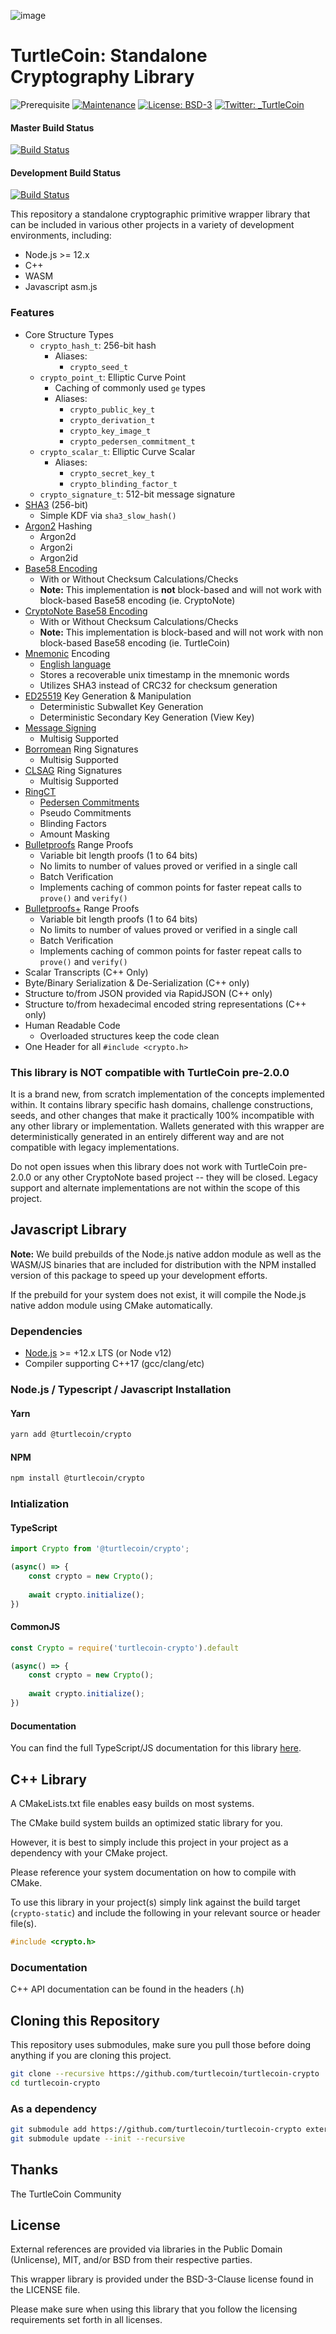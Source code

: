 ![image](https://user-images.githubusercontent.com/34389545/35821974-62e0e25c-0a70-11e8-87dd-2cfffeb6ed47.png)

# TurtleCoin: Standalone Cryptography Library

![Prerequisite](https://img.shields.io/badge/node-%3E%3D12-blue.svg) [![Maintenance](https://img.shields.io/badge/Maintained%3F-yes-green.svg)](https://github.com/turtlecoin/turtlecoin-crypto/graphs/commit-activity) [![License: BSD-3](https://img.shields.io/badge/License-BSD--3-green.svg)](https://github.com/turtlecoin/turtlecoin-crypto/blob/master/LICENSE) [![Twitter: _TurtleCoin](https://img.shields.io/twitter/follow/_TurtleCoin.svg?style=social)](https://twitter.com/_TurtleCoin)

#### Master Build Status
[![Build Status](https://github.com/turtlecoin/turtlecoin-crypto/workflows/CI%20Build%20Tests/badge.svg?branch=master)](https://github.com/turtlecoin/turtlecoin-crypto/actions)

#### Development Build Status
[![Build Status](https://github.com/turtlecoin/turtlecoin-crypto/workflows/CI%20Build%20Tests/badge.svg?branch=development)](https://github.com/turtlecoin/turtlecoin-crypto/actions)

This repository a standalone cryptographic primitive wrapper library that can be included in various other projects in a variety of development environments, including:

* Node.js >= 12.x
* C++
* WASM
* Javascript asm.js

### Features

* Core Structure Types
  * `crypto_hash_t`: 256-bit hash
    * Aliases:
      * `crypto_seed_t`
  * `crypto_point_t`: Elliptic Curve Point
    * Caching of commonly used `ge` types
    * Aliases:
      * `crypto_public_key_t`
      * `crypto_derivation_t`
      * `crypto_key_image_t`
      * `crypto_pedersen_commitment_t`
  * `crypto_scalar_t`: Elliptic Curve Scalar
    * Aliases:
      * `crypto_secret_key_t`
      * `crypto_blinding_factor_t`
  * `crypto_signature_t`: 512-bit message signature
* [SHA3](https://nvlpubs.nist.gov/nistpubs/FIPS/NIST.FIPS.202.pdf) (256-bit)
  * Simple KDF via `sha3_slow_hash()`
* [Argon2](https://github.com/P-H-C/phc-winner-argon2/blob/master/argon2-specs.pdf) Hashing
  * Argon2d
  * Argon2i
  * Argon2id
* [Base58 Encoding](https://tools.ietf.org/html/draft-msporny-base58-02)
  * With or Without Checksum Calculations/Checks
  * **Note:** This implementation is **not** block-based and will not work with block-based Base58 encoding (ie. CryptoNote)
* [CryptoNote Base58 Encoding](https://tools.ietf.org/html/draft-msporny-base58-02)
  * With or Without Checksum Calculations/Checks
  * **Note:** This implementation is block-based and will not work with non block-based Base58 encoding (ie. TurtleCoin)
* [Mnemonic](https://en.wikipedia.org/wiki/Mnemonic) Encoding
  * [English language](https://github.com/bitcoin/bips/blob/master/bip-0039/english.txt)
  * Stores a recoverable unix timestamp in the mnemonic words
  * Utilizes SHA3 instead of CRC32 for checksum generation
* [ED25519](https://ed25519.cr.yp.to/ed25519-20110926.pdf) Key Generation & Manipulation
  * Deterministic Subwallet Key Generation
  * Deterministic Secondary Key Generation (View Key)
* [Message Signing](https://tools.ietf.org/html/rfc8032)
  * Multisig Supported
* [Borromean](https://github.com/Blockstream/borromean_paper/raw/master/borromean_draft_0.01_34241bb.pdf) Ring Signatures
  * Multisig Supported
* [CLSAG](https://eprint.iacr.org/2019/654.pdf) Ring Signatures
  * Multisig Supported
* [RingCT](https://eprint.iacr.org/2015/1098.pdf)
  * [Pedersen Commitments](https://www.cs.cornell.edu/courses/cs754/2001fa/129.PDF)
  * Pseudo Commitments
  * Blinding Factors
  * Amount Masking
* [Bulletproofs](https://eprint.iacr.org/2017/1066.pdf) Range Proofs
  * Variable bit length proofs (1 to 64 bits)
  * No limits to number of values proved or verified in a single call
  * Batch Verification
  * Implements caching of common points for faster repeat calls to `prove()` and `verify()`
* [Bulletproofs+](https://eprint.iacr.org/2020/735.pdf) Range Proofs
  * Variable bit length proofs (1 to 64 bits)
  * No limits to number of values proved or verified in a single call
  * Batch Verification
  * Implements caching of common points for faster repeat calls to `prove()` and `verify()`
* Scalar Transcripts (C++ Only)
* Byte/Binary Serialization & De-Serialization (C++ only)
* Structure to/from JSON provided via RapidJSON (C++ only)
* Structure to/from hexadecimal encoded string representations (C++ only)
* Human Readable Code
  * Overloaded structures keep the code clean
* One Header for all `#include <crypto.h>`

### This library is NOT compatible with TurtleCoin pre-2.0.0

It is a brand new, from scratch implementation of the concepts implemented within. It contains library specific hash domains, challenge constructions, seeds, and other changes that make it practically 100% incompatible with any other library or implementation. Wallets generated with this wrapper are deterministically generated in an entirely different way and are not compatible with legacy implementations.

Do not open issues when this library does not work with TurtleCoin pre-2.0.0 or any other CryptoNote based project -- they will be closed. Legacy support and alternate implementations are not within the scope of this project.

## Javascript Library

**Note:** We build prebuilds of the Node.js native addon module as well as the WASM/JS binaries that are included for distribution with the NPM installed version of this package to speed up your development efforts.

If the prebuild for your system does not exist, it will compile the Node.js native addon module using CMake automatically.

### Dependencies

* [Node.js](https://nodejs.org) >= +12.x LTS (or Node v12)
* Compiler supporting C++17 (gcc/clang/etc)

### Node.js / Typescript / Javascript Installation

#### Yarn
```bash
yarn add @turtlecoin/crypto
```

#### NPM
```bash
npm install @turtlecoin/crypto
```

### Intialization

#### TypeScript

```javascript
import Crypto from '@turtlecoin/crypto';

(async() => {
    const crypto = new Crypto();
    
    await crypto.initialize();
})
```

#### CommonJS

```javascript
const Crypto = require('turtlecoin-crypto').default

(async() => {
    const crypto = new Crypto();
    
    await crypto.initialize();
})
```

#### Documentation

You can find the full TypeScript/JS documentation for this library [here](https://crypto.turtlecoin.dev).

## C++ Library

A CMakeLists.txt file enables easy builds on most systems. 

The CMake build system builds an optimized static library for you. 

However, it is best to simply include this project in your project as a dependency with your CMake project.

Please reference your system documentation on how to compile with CMake.

To use this library in your project(s) simply link against the build target (`crypto-static`) and include the following in your relevant source or header file(s).

```c++
#include <crypto.h>
```

### Documentation

C++ API documentation can be found in the headers (.h)

## Cloning this Repository

This repository uses submodules, make sure you pull those before doing anything if you are cloning this project.

```bash
git clone --recursive https://github.com/turtlecoin/turtlecoin-crypto
cd turtlecoin-crypto
```

### As a dependency
```bash
git submodule add https://github.com/turtlecoin/turtlecoin-crypto external/turtlecoin-crypto
git submodule update --init --recursive
```

## Thanks
The TurtleCoin Community


## License

External references are provided via libraries in the Public Domain (Unlicense), MIT, and/or BSD from their respective parties.

This wrapper library is provided under the BSD-3-Clause license found in the LICENSE file.

Please make sure when using this library that you follow the licensing requirements set forth in all licenses.
